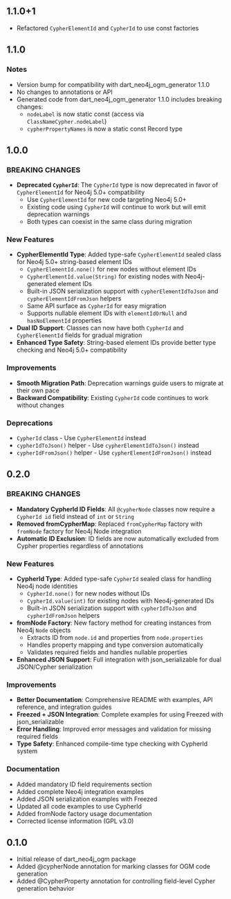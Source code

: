 ## 1.1.0+1

- Refactored `CypherElementId` and `CypherId` to use const factories

## 1.1.0

### Notes

- Version bump for compatibility with dart_neo4j_ogm_generator 1.1.0
- No changes to annotations or API
- Generated code from dart_neo4j_ogm_generator 1.1.0 includes breaking changes:
  - `nodeLabel` is now static const (access via `ClassNameCypher.nodeLabel`)
  - `cypherPropertyNames` is now a static const Record type

## 1.0.0

### BREAKING CHANGES

- **Deprecated `CypherId`**: The `CypherId` type is now deprecated in favor of `CypherElementId` for Neo4j 5.0+ compatibility
  - Use `CypherElementId` for new code targeting Neo4j 5.0+
  - Existing code using `CypherId` will continue to work but will emit deprecation warnings
  - Both types can coexist in the same class during migration

### New Features

- **CypherElementId Type**: Added type-safe `CypherElementId` sealed class for Neo4j 5.0+ string-based element IDs
  - `CypherElementId.none()` for new nodes without element IDs
  - `CypherElementId.value(String)` for existing nodes with Neo4j-generated element IDs
  - Built-in JSON serialization support with `cypherElementIdToJson` and `cypherElementIdFromJson` helpers
  - Same API surface as `CypherId` for easy migration
  - Supports nullable element IDs with `elementIdOrNull` and `hasNoElementId` properties
- **Dual ID Support**: Classes can now have both `CypherId` and `CypherElementId` fields for gradual migration
- **Enhanced Type Safety**: String-based element IDs provide better type checking and Neo4j 5.0+ compatibility

### Improvements

- **Smooth Migration Path**: Deprecation warnings guide users to migrate at their own pace
- **Backward Compatibility**: Existing `CypherId` code continues to work without changes

### Deprecations

- `CypherId` class - Use `CypherElementId` instead
- `cypherIdToJson()` helper - Use `cypherElementIdToJson()` instead
- `cypherIdFromJson()` helper - Use `cypherElementIdFromJson()` instead

## 0.2.0

### BREAKING CHANGES

- **Mandatory CypherId ID Fields**: All `@cypherNode` classes now require a `CypherId id` field instead of `int` or `String`
- **Removed fromCypherMap**: Replaced `fromCypherMap` factory with `fromNode` factory for Neo4j Node integration
- **Automatic ID Exclusion**: ID fields are now automatically excluded from Cypher properties regardless of annotations

### New Features

- **CypherId Type**: Added type-safe `CypherId` sealed class for handling Neo4j node identities
  - `CypherId.none()` for new nodes without IDs
  - `CypherId.value(int)` for existing nodes with Neo4j-generated IDs
  - Built-in JSON serialization support with `cypherIdToJson` and `cypherIdFromJson` helpers
- **fromNode Factory**: New factory method for creating instances from Neo4j `Node` objects
  - Extracts ID from `node.id` and properties from `node.properties`
  - Handles property mapping and type conversion automatically
  - Validates required fields and handles nullable properties
- **Enhanced JSON Support**: Full integration with json_serializable for dual JSON/Cypher serialization

### Improvements

- **Better Documentation**: Comprehensive README with examples, API reference, and integration guides
- **Freezed + JSON Integration**: Complete examples for using Freezed with json_serializable
- **Error Handling**: Improved error messages and validation for missing required fields
- **Type Safety**: Enhanced compile-time type checking with CypherId system

### Documentation

- Added mandatory ID field requirements section
- Added complete Neo4j integration examples
- Added JSON serialization examples with Freezed
- Updated all code examples to use CypherId
- Added fromNode factory usage documentation
- Corrected license information (GPL v3.0)

## 0.1.0

- Initial release of dart_neo4j_ogm package
- Added @cypherNode annotation for marking classes for OGM code generation
- Added @CypherProperty annotation for controlling field-level Cypher generation behavior
